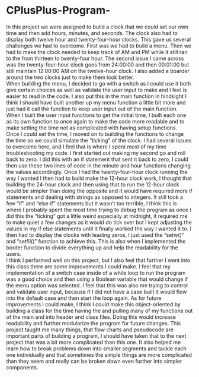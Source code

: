# CPlusPlus-Program-
In this project we were assigned to build a clock that we could set our own time and then add hours, minutes, and seconds.  The clock also had to display both twelve hour and twenty-four-hour clocks.  This gave us several challenges we had to overcome. First was we had to build a menu.  Then we had to make the clock needed to keep track of AM and PM while it still ran to the from thirteen to twenty-four hour.  The second issue I came across was the twenty-four-hour clock goes from 24:00:00 and then 00:01:00 but still maintain 12:00:00 AM on the twelve-hour clock. I also added a boarder around the two clocks just to make them look better.  
	When building the menu, I decided to go with a switch as I could use it both give certain choices as well as validate the user input to make and I feel is easier to read in the code.  I also put this in the main function in hindsight I think I should have built another up my menu function a little bit more and just had it call the function to keep user input out of the main function.
	When I built the user input functions to get the initial time, I built each one as its own function to once again to make the code more readable and to make setting the time not as complicated with having setup functions.  
	Once I could set the time, I moved on to building the functions to change the time so we could simulate the “ticking” of the clock.  I had several issues to overcome here, and I feel that is where I spent most of my time troubleshooting my code.  I first started out making my second go and roll back to zero.  I did this with an if statement that sent it back to zero, I could then use these two lines of code in the minute and hour functions changing the values accordingly.
	Once I had the twenty-four-hour clock running the way I wanted I then had to build make the 12-hour clock work, I thought that building the 24-hour clock and then using that to run the 12-hour clock would be simpler than doing the opposite and it would have required more if statements and dealing with strings as opposed to integers.  It still took a few “if” and “else if” statements but it wasn’t too terrible, I think this is where I probably spent the most time trying to debug the program as once I did this the “ticking” got a little weird especially at midnight, it required me to make quiet a few changes as it would do tick over but I kept adjusting the values in my if else statements until it finally worked the way I wanted it to.
	I then had to display the clocks with leading zeros, I just used the “setw()“ and “setfil()”  function to achieve this. This is also when I implemented the border function to divide everything up and help the readability for the users.  
	I think I performed well on this project, but I also feel that further I went into this class there are some improvements I could make.  I feel that my implementation of a switch case inside of a while loop to run the program was a good choice and then using a Boolean variable that would change if the menu option was selected.  I feel that this was also me trying to control and validate user input, because if I did not have a case built it would flow into the default case and then start the loop again. 
	As for future improvements I could make, I think I could make this object-oriented by building a class for the time having the and pulling many of my functions out of the main and into header and class files.  Doing this would increase readability and further modularize the program for future changes.
	This project taught me many things, that flow charts and pseudocode are important parts of building a program, I should have taken that to the next project that was a bit more complicated than this one.  It also helped me learn how to break problems down into smaller segments and tackle each one individually and that sometimes the simple things are more complicated than they seem and really can be broken down even further into simpler components.

